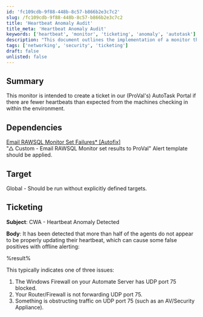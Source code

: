 ```yaml
---
id: 'fc109cdb-9f88-448b-8c57-b866b2e3c7c2'
slug: /fc109cdb-9f88-448b-8c57-b866b2e3c7c2
title: 'Heartbeat Anomaly Audit'
title_meta: 'Heartbeat Anomaly Audit'
keywords: ['heartbeat', 'monitor', 'ticketing', 'anomaly', 'autotask']
description: "This document outlines the implementation of a monitor that creates a ticket in ProVal's AutoTask Portal when fewer heartbeats than expected are detected from machines checking in within the environment. It includes dependencies, target settings, and ticketing details for alerts."
tags: ['networking', 'security', 'ticketing']
draft: false
unlisted: false
---
```


## Summary

This monitor is intended to create a ticket in our (ProVal's) AutoTask Portal if there are fewer heartbeats than expected from the machines checking in within the environment.

## Dependencies

[Email RAWSQL Monitor Set Failures* [Autofix]](<../scripts/Email Creation - Computer Failure Only.md>)  
"△ Custom - Email RAWSQL Monitor set results to ProVal" Alert template should be applied.

## Target

Global - Should be run without explicitly defined targets.

## Ticketing

**Subject**: CWA - Heartbeat Anomaly Detected  

**Body**: It has been detected that more than half of the agents do not appear to be properly updating their heartbeat, which can cause some false positives with offline alerting:

%result%

This typically indicates one of three issues:

1. The Windows Firewall on your Automate Server has UDP port 75 blocked.
2. Your Router/Firewall is not forwarding UDP port 75.
3. Something is obstructing traffic on UDP port 75 (such as an AV/Security Appliance).


